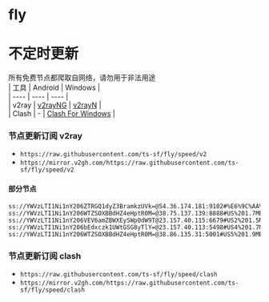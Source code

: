 # fly
# 不定时更新
所有免费节点都爬取自网络，请勿用于非法用途  
|  工具  | Android  | Windows  |  
|  ----  | ----   | ----  |  
| v2ray  | [v2rayNG](https://github.com/2dust/v2rayNG/releases) | [v2rayN](https://github.com/2dust/v2rayN/releases) |  
| Clash  | - | [Clash For Windows](https://github.com/2dust/clashN/releases) | 
  
### 节点更新订阅  v2ray
- `https://raw.githubusercontent.com/ts-sf/fly/speed/v2`  
- `https://mirror.v2gh.com/https://raw.githubusercontent.com/ts-sf/fly/speed/v2`  

#### 部分节点  
``` 
ss://YWVzLTI1Ni1nY206ZTRGQ1dyZ3BramkzUVk=@54.36.174.181:9102#%E6%9C%AA%E7%9F%A55%201.0MB%2Fs
ss://YWVzLTI1Ni1nY206WTZSOXBBdHZ4eHptR0M=@38.75.137.139:8888#US%201.7MB%2Fs
ss://YWVzLTI1Ni1nY206VEV6amZBWXEySWp0dW9T@23.157.40.115:6679#US2%201.5MB%2Fs
ss://YWVzLTI1Ni1nY206bEdxczk1UWtGSG8yTlY=@23.157.40.113:5498#US4%201.7MB%2Fs
ss://YWVzLTI1Ni1nY206WTZSOXBBdHZ4eHptR0M=@38.86.135.31:5001#US5%201.9MB%2Fs
```
### 节点更新订阅  clash
- `https://raw.githubusercontent.com/ts-sf/fly/speed/clash`  
- `https://mirror.v2gh.com/https://raw.githubusercontent.com/ts-sf/fly/speed/clash`  


